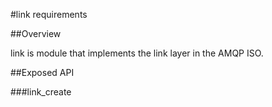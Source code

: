 #link requirements
 
##Overview

link is module that implements the link layer in the AMQP ISO.

##Exposed API

###link_create

